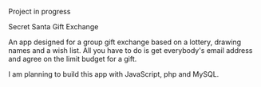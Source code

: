 Project in progress


Secret Santa Gift Exchange

An app designed for a group gift exchange based on a lottery, drawing names and a wish list. All you have to do is get everybody's email address and agree on the limit budget for a gift. 

I am planning to build this app with JavaScript, php and MySQL. 
